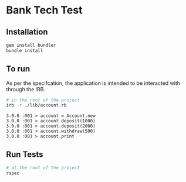 # Bank Tech Test

## Installation

```bash
gem install bundler
bundle install
```

## To run

As per the specifcation, the application is intended to be interacted with through the IRB.

```bash
# in the root of the project
irb -r ./lib/account.rb
```

```irb
3.0.0 :001 > account = Account.new
3.0.0 :001 > account.deposit(1000)
3.0.0 :001 > account.deposit(2000)
3.0.0 :001 > account.withdraw(500)
3.0.0 :001 > account.print
```

## Run Tests

```bash
# at the root of the project
rspec
```
